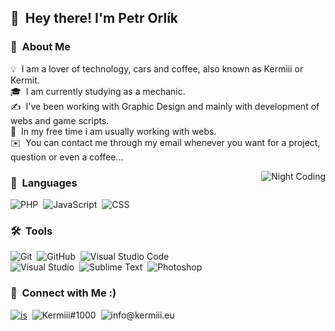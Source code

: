 ## 👋 &nbsp;Hey there! I'm Petr Orlík

### 👨 &nbsp;About Me

💡 &nbsp;I am a lover of technology, cars and coffee, also known as Kermiii or Kermit.\
🎓 &nbsp;I am currently studying as a mechanic.\
✍️ &nbsp;I've been working with Graphic Design and mainly with development of webs and game scripts.\
📄 &nbsp;In my free time i am usually working with webs.\
✉️ &nbsp;You can contact me through my email whenever you want for a project, question or even a coffee...

<img alt="Night Coding" src="https://i.imgur.com/MfXGIDb.png" align="right"/>

### :open_file_folder: &nbsp;Languages

![PHP](https://img.shields.io/badge/-PHP-5c4196?style=flat&logo=PHP&logoColor=1572B6)&nbsp;
![JavaScript](https://img.shields.io/badge/-JavaScript-5c4196?style=flat&logo=javascript)&nbsp;
![CSS](https://img.shields.io/badge/-CSS-5c4196?style=flat&logo=CSS3&logoColor=1572B6)&nbsp;

### 🛠 &nbsp;Tools

![Git](https://img.shields.io/badge/-Git-5c4196?style=flat&logo=git)&nbsp;
![GitHub](https://img.shields.io/badge/-GitHub-5c4196?style=flat&logo=github)&nbsp;
![Visual Studio Code](https://img.shields.io/badge/-Visual%20Studio%20Code-5c4196?style=flat&logo=visual-studio-code&logoColor=007ACC)&nbsp;\
![Visual Studio](https://img.shields.io/badge/-Visual%20Studio-5c4196?style=flat&logo=visual-studio&logoColor=00eeff)&nbsp;
![Sublime Text](https://img.shields.io/badge/-Sublime%20Text-5c4196?style=flat&logo=sublime-text)&nbsp;
![Photoshop](https://img.shields.io/badge/-Photoshop-5c4196?style=flat&logo=adobe-photoshop)&nbsp;

### 🤝 &nbsp;Connect with Me :)

[![is](https://img.shields.io/badge/-@petr_kermiii-5c4196?style=flat-square&logo=Instagram&logoColor=white)](https://www.instagram.com/petr_kermiii)&nbsp;
![Kermiii#1000](https://img.shields.io/badge/-Kermiii%231000-5c4196?style=flat&logo=Discord&logoColor=1572B6)&nbsp;
![info@kermiii.eu](https://img.shields.io/badge/-info@kermiii.eu-5c4196?style=flat)
